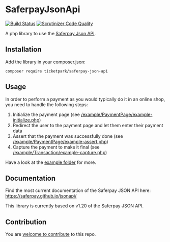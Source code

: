 # SaferpayJsonApi

[![Build Status](https://github.com/Ticketpark/SaferpayJsonApi/actions/workflows/tests.yml/badge.svg)](https://github.com/Ticketpark/SaferpayJsonApi/actions)
[![Scrutinizer Code Quality](https://scrutinizer-ci.com/g/ticketpark/saferpayjsonapi/badges/quality-score.png?b=master)](https://scrutinizer-ci.com/g/ticketpark/saferpayjsonapi/?branch=master)


A php library to use the [Saferpay Json API](http://saferpay.github.io/jsonapi/).

## Installation

Add the library in your composer.json:

```
composer require ticketpark/saferpay-json-api
```

## Usage
In order to perform a payment as you would typically do it in an online shop, you need to handle the following steps:

1. Initialize the payment page (see [/example/PaymentPage/example-initialize.php](/example/PaymentPage/example-initialize.php))
2. Redirect the user to the payment page and let them enter their payment data
3. Assert that the payment was successfully done (see [/example/PaymentPage/example-assert.php](/example/PaymentPage/example-assert.php))
4. Capture the payment to make it final (see [/example/Transaction/example-capture.php](/example/Transaction/example-capture.php))

Have a look at the [example folder](/example) for more.

## Documentation

Find the most current documentation of the Saferpay JSON API here:<br>
https://saferpay.github.io/jsonapi/

This library is currently based on v1.20 of the Saferpay JSON API.

## Contribution
You are [welcome to contribute](/.github/contributing.md) to this repo.